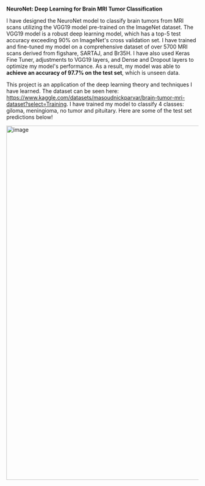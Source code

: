 **NeuroNet: Deep Learning for Brain MRI Tumor Classification**


I have designed the NeuroNet model to classify brain tumors from MRI scans utilizing the VGG19 model pre-trained on the ImageNet dataset. The VGG19 model is a robust deep learning model, which has a top-5 test accuracy exceeding 90% on ImageNet's cross validation set. I have trained and fine-tuned my model on a comprehensive dataset of over 5700 MRI scans derived from figshare, SARTAJ, and Br35H. I have also used Keras Fine Tuner, adjustments to VGG19 layers, and Dense and Dropout layers to optimize my model's performance. As a result, my model was able to **achieve an accuracy of 97.7% on the test set**, which is unseen data.


This project is an application of the deep learning theory and techniques I have learned. The dataset can be seen here: https://www.kaggle.com/datasets/masoudnickparvar/brain-tumor-mri-dataset?select=Training. I have trained my model to classify 4 classes: giloma, meningioma, no tumor and pituitary. Here are some of the test set predictions below!


<img width="926" alt="image" src="https://github.com/Ari1029/NeuroNet-Brain-Tumor-Classification/assets/45503218/5c1768b5-9b6c-449c-9176-b6607588bcd0">




